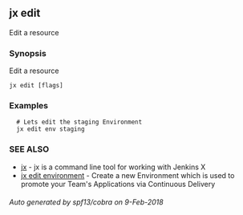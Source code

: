 ## jx edit

Edit a resource

### Synopsis


Edit a resource

```
jx edit [flags]
```

### Examples

```
  # Lets edit the staging Environment
  jx edit env staging
```

### SEE ALSO
* [jx](jx.md)	 - jx is a command line tool for working with Jenkins X
* [jx edit environment](jx_edit_environment.md)	 - Create a new Environment which is used to promote your Team's Applications via Continuous Delivery

###### Auto generated by spf13/cobra on 9-Feb-2018
